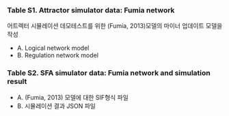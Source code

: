 ### Table S1. Attractor simulator data: Fumia network
어트렉터 시뮬레이션 데모테스트를 위한 (Fumia, 2013)모델의 마이너 업데이트 모델을 작성
* A. Logical network model
* B. Regulation network model

### Table S2. SFA simulator data: Fumia network and simulation result
* A. (Fumia, 2013) 모델에 대한 SIF형식 파일
* B. 시뮬레이션 결과 JSON 파일
